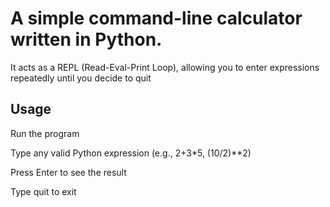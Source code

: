 # A simple command-line calculator written in Python.

It acts as a REPL (Read-Eval-Print Loop), allowing you to enter expressions repeatedly until you decide to quit

## Usage

Run the program

Type any valid Python expression (e.g., 2+3*5, (10/2)**2)

Press Enter to see the result

Type quit to exit
